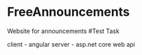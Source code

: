# FreeAnnouncements

Website for announcements
#Test Task

client - angular
server - asp.net core web api
